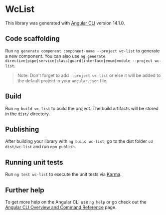 # WcList

This library was generated with [Angular CLI](https://github.com/angular/angular-cli) version 14.1.0.

## Code scaffolding

Run `ng generate component component-name --project wc-list` to generate a new component. You can also use `ng generate directive|pipe|service|class|guard|interface|enum|module --project wc-list`.
> Note: Don't forget to add `--project wc-list` or else it will be added to the default project in your `angular.json` file. 

## Build

Run `ng build wc-list` to build the project. The build artifacts will be stored in the `dist/` directory.

## Publishing

After building your library with `ng build wc-list`, go to the dist folder `cd dist/wc-list` and run `npm publish`.

## Running unit tests

Run `ng test wc-list` to execute the unit tests via [Karma](https://karma-runner.github.io).

## Further help

To get more help on the Angular CLI use `ng help` or go check out the [Angular CLI Overview and Command Reference](https://angular.io/cli) page.
